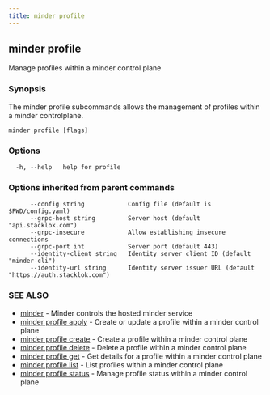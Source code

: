 ```yaml
---
title: minder profile
---
```

## minder profile

Manage profiles within a minder control plane

### Synopsis

The minder profile subcommands allows the management of profiles within
a minder controlplane.

```
minder profile [flags]
```

### Options

```
  -h, --help   help for profile
```

### Options inherited from parent commands

```
      --config string            Config file (default is $PWD/config.yaml)
      --grpc-host string         Server host (default "api.stacklok.com")
      --grpc-insecure            Allow establishing insecure connections
      --grpc-port int            Server port (default 443)
      --identity-client string   Identity server client ID (default "minder-cli")
      --identity-url string      Identity server issuer URL (default "https://auth.stacklok.com")
```

### SEE ALSO

* [minder](minder.md)	 - Minder controls the hosted minder service
* [minder profile apply](minder_profile_apply.md)	 - Create or update a profile within a minder control plane
* [minder profile create](minder_profile_create.md)	 - Create a profile within a minder control plane
* [minder profile delete](minder_profile_delete.md)	 - Delete a profile within a minder control plane
* [minder profile get](minder_profile_get.md)	 - Get details for a profile within a minder control plane
* [minder profile list](minder_profile_list.md)	 - List profiles within a minder control plane
* [minder profile status](minder_profile_status.md)	 - Manage profile status within a minder control plane

